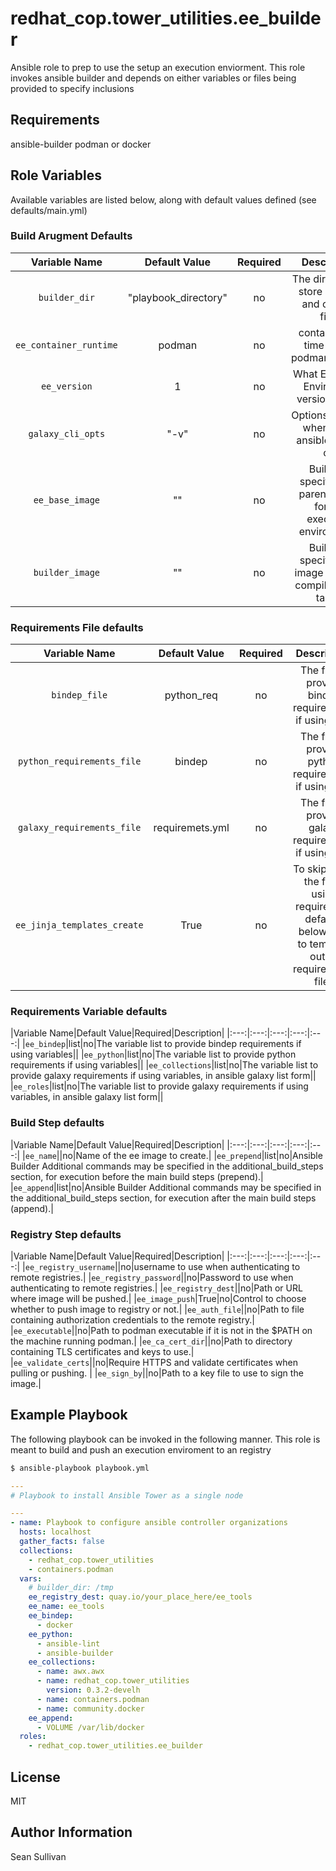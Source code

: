 # redhat_cop.tower_utilities.ee_builder

Ansible role to prep to use the setup an execution enviorment. This role invokes ansible builder and depends on either variables or files being provided to specify inclusions

## Requirements

ansible-builder
podman or docker

## Role Variables

Available variables are listed below, along with default values defined (see defaults/main.yml)

### Build Arugment Defaults
|Variable Name|Default Value|Required|Description|Example|
|:---:|:---:|:---:|:---:|:---:|
|`builder_dir`|"playbook_directory"|no|The directory to store all build and context files|'/tmp'|
|`ee_container_runtime`|podman|no|container run time to use podman/docker.|podman|
|`ee_version`|1|no|What Execution Enviroment version to use||
|`galaxy_cli_opts`|"-v"|no|Options to apply when using ansible galaxy cli.||
|`ee_base_image`|""|no|Build arg specifies the parent image for the execution environment.||
|`builder_image`|""|no|Build arg specifies the image used for compiling type tasks.||

### Requirements File defaults
|Variable Name|Default Value|Required|Description|Example|
|:---:|:---:|:---:|:---:|:---:|
|`bindep_file`|python_req|no|The file to provide bindep requirements if using files|'/tmp'|
|`python_requirements_file`|bindep|no|The file to provide python requirements if using files|podman|
|`galaxy_requirements_file`|requiremets.yml|no|The file to provide galaxy requirements if using files||
|`ee_jinja_templates_create`|True|no|To skip using the files, using requirement defaults below, and to template out all requirements files||

### Requirements Variable defaults
|Variable Name|Default Value|Required|Description|
|:---:|:---:|:---:|:---:|:---:|
|`ee_bindep`|list|no|The variable list to provide bindep requirements if using variables||
|`ee_python`|list|no|The variable list to provide python requirements if using variables||
|`ee_collections`|list|no|The variable list to provide galaxy requirements if using variables, in ansible galaxy list form||
|`ee_roles`|list|no|The variable list to provide galaxy requirements if using variables, in ansible galaxy list form||

### Build Step defaults
|Variable Name|Default Value|Required|Description|
|:---:|:---:|:---:|:---:|:---:|
|`ee_name`||no|Name of the ee image to create.|
|`ee_prepend`|list|no|Ansible Builder Additional commands may be specified in the additional_build_steps section, for execution before the main build steps (prepend).|
|`ee_append`|list|no|Ansible Builder Additional commands may be specified in the additional_build_steps section, for execution after the main build steps (append).|

### Registry Step defaults
|Variable Name|Default Value|Required|Description|
|:---:|:---:|:---:|:---:|:---:|
|`ee_registry_username`||no|username to use when authenticating to remote registries.|
|`ee_registry_password`||no|Password to use when authenticating to remote registries.|
|`ee_registry_dest`||no|Path or URL where image will be pushed.|
|`ee_image_push`|True|no|Control to choose whether to push image to registry or not.|
|`ee_auth_file`||no|Path to file containing authorization credentials to the remote registry.|
|`ee_executable`||no|Path to podman executable if it is not in the $PATH on the machine running podman.|
|`ee_ca_cert_dir`||no|Path to directory containing TLS certificates and keys to use.|
|`ee_validate_certs`||no|Require HTTPS and validate certificates when pulling or pushing. |
|`ee_sign_by`||no|Path to a key file to use to sign the image.|

## Example Playbook

The following playbook can be invoked in the following manner. This role is meant to build and push an execution enviroment to an registry

```sh
$ ansible-playbook playbook.yml
```

```yaml
---
# Playbook to install Ansible Tower as a single node

---
- name: Playbook to configure ansible controller organizations
  hosts: localhost
  gather_facts: false
  collections:
    - redhat_cop.tower_utilities
    - containers.podman
  vars:
    # builder_dir: /tmp
    ee_registry_dest: quay.io/your_place_here/ee_tools
    ee_name: ee_tools
    ee_bindep:
      - docker
    ee_python:
      - ansible-lint
      - ansible-builder
    ee_collections:
      - name: awx.awx
      - name: redhat_cop.tower_utilities
        version: 0.3.2-develh
      - name: containers.podman
      - name: community.docker
    ee_append:
      - VOLUME /var/lib/docker
  roles:
    - redhat_cop.tower_utilities.ee_builder
```

## License

MIT

## Author Information

Sean Sullivan
